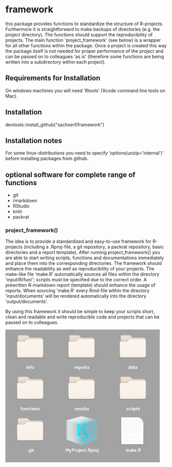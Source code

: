 # framework
this package provides functions to standardize the structure of R-projects. Furthermore it is straightforward to make backups of directories (e.g. the project directory). The functions should support the reproducibility of projects. The main function 'project_framework' (see below) is a wrapper for all other functions within the package. Once a project is created this way the package itself is not needed for proper performance of the project and can be passed on to colleagues 'as is' (therefore some functions are being written into a subdirectory within each project).

## Requirements for Installation
On windows machines you will need 'Rtools' (Xcode command line tools on Mac).

## Installation
devtools::install_github("sachserf/framework")

## Installation notes
For some linux-distributions you need to specify 'options(unzip='internal')' before installing packages from github.

## optional software for complete range of functions
- git
- rmarkdown
- RStudio
- knitr
- packrat

### project_framework()
The idea is to provide a standardized and easy-to-use framework for R-projects (including a .Rproj-file, a git repository, a packrat repository, basic directories and a report template). After running project_framework() you are able to start writing scripts, functions and documentations immediately and place them into the corresponding directories. The framework should enhance the readability as well as reproducibility of your projects. The make-like file 'make.R' automatically sources all files within the directory 'input/R/fun/'; scripts must be specified due to the correct order. A prewritten R-markdown report (template) should enhance the usage of reports. When sourcing 'make.R' every Rmd-file within the directory 'input/documents' will be rendered automatically into the directory 'output/documents'.

By using this framework it should be simple to keep your scripts short, clean and readable and write reproducible code and projects that can be passed on to colleagues.

![structure of the created files and directories by using project_framework()][1]





[1]: figures/structure.jpg "structure of the created files and directories by using project_framework() ---- deprecated"
